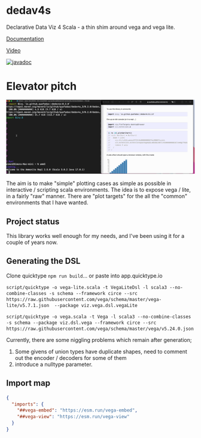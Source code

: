 # dedav4s
Declarative Data Viz 4 Scala - a thin shim around vega and vega lite.

[Documentation](https://quafadas.github.io/dedav4s/)

[Video](https://www.youtube.com/watch?v=_yhDhvYWPBk)

[![javadoc](https://javadoc.io/badge2/io.github.quafadas/dedav4s_3/javadoc.svg)](https://javadoc.io/doc/io.github.quafadas/dedav4s_3)

# Elevator pitch

![3 sec pitch](/raw_docs/assets/dedav_intro.gif)

The aim is to make "simple" plotting cases as simple as possible in interactive / scripting scala environments. The idea is to expose vega / lite, in a fairly "raw" manner. There are "plot targets" for the all the "common" environments that I have wanted.

## Project status
This library works well enough for my needs, and I've been using it for a couple of years now.

## Generating the DSL

Clone quicktype `npm run build`... or paste into app.quicktype.io

```
script/quicktype -o vega-lite.scala -t VegaLiteDsl -l scala3 --no-combine-classes -s schema --framework circe --src https://raw.githubusercontent.com/vega/schema/master/vega-lite/v5.7.1.json  --package viz.vega.dsl.vegaLite
```
```
script/quicktype -o vega.scala -t Vega -l scala3 --no-combine-classes -s schema --package viz.dsl.vega --framework circe --src https://raw.githubusercontent.com/vega/schema/master/vega/v5.24.0.json
```

Currently, there are some niggling problems which remain after generation;
1. Some givens of union types have duplicate shapes, need to comment out the encoder / decoders for some of them
2. introduce a nulltype parameter.

## Import map

```json
{
  "imports": {
    "##vega-embed": "https://esm.run/vega-embed",
    "##vega-view": "https://esm.run/vega-view"
  }
}
```

